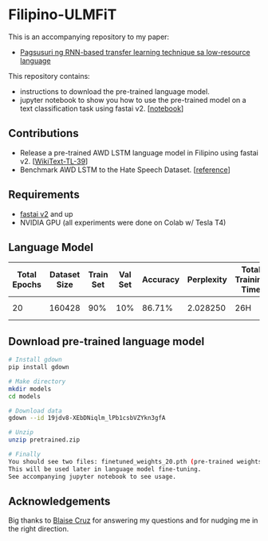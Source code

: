 # Filipino-ULMFiT
This is an accompanying repository to my paper:
*  [Pagsusuri ng RNN-based transfer learning technique sa low-resource language](https://arxiv.org/abs/2010.06447)

This repository contains: 
*  instructions to download the pre-trained language model.
*  jupyter notebook to show you how to use the pre-trained model on a text classification task using fastai v2. [[notebook](https://github.com/danjohnvelasco/Filipino-ULMFiT/blob/master/Filipino_ULMFiT.ipynb)]



## Contributions
*  Release a pre-trained AWD LSTM language model in Filipino using fastai v2. [[WikiText-TL-39](https://github.com/jcblaisecruz02/Filipino-Text-Benchmarks#datasets)]
*  Benchmark AWD LSTM to the Hate Speech Dataset. [[reference](https://arxiv.org/abs/1907.00409)]

## Requirements
*  [fastai v2](https://pypi.org/project/fastai/2.0.0/) and up
*  NVIDIA GPU (all experiments were done on Colab w/ Tesla T4)

## Language Model
| Total Epochs | Dataset Size | Train Set | Val Set | Accuracy | Perplexity | Total Training Time | Dataset |
|-|-|-|-|-|-|-|-|
| 20 | 160428 | 90% | 10% | 86.71% | 2.028250 | 26H | [WikiText-TL-39](https://github.com/jcblaisecruz02/Filipino-Text-Benchmarks#datasets) |


## Download pre-trained language model
```bash
# Install gdown
pip install gdown

# Make directory
mkdir models
cd models

# Download data
gdown --id 19jdv8-XEbDNiqlm_lPb1csbVZYkn3gfA

# Unzip
unzip pretrained.zip

# Finally
You should see two files: finetuned_weights_20.pth (pre-trained weights) and vocab.pkl (vocab). 
This will be used later in language model fine-tuning. 
See accompanying jupyter notebook to see usage.
```

## Acknowledgements
Big thanks to [Blaise Cruz](https://github.com/jcblaisecruz02) for answering my questions and for nudging me in the right direction. 
